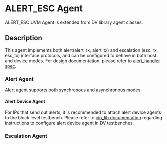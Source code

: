 # ALERT_ESC Agent

ALERT_ESC UVM Agent is extended from DV library agent classes.

## Description

This agent implements both alert(alert_rx, alert_tx) and escalation (esc_rx,
esc_tx) interface protocols, and can be configured to behave in both host and
device modes. For design documentation, please refer to [alert_handler
spec](../../../top_earlgrey/ip_autogen/alert_handler/README.md).

### Alert Agent

Alert agent supports both synchronous and asynchronous modes.

#### Alert Device Agent

For IPs that send out alerts, it is recommended to attach alert device agents to
the block level testbench.
Please refer to [cip_lib documentation](../cip_lib/README.md)
regarding instructions to configure alert device agent in DV testbenches.

### Escalation Agent
